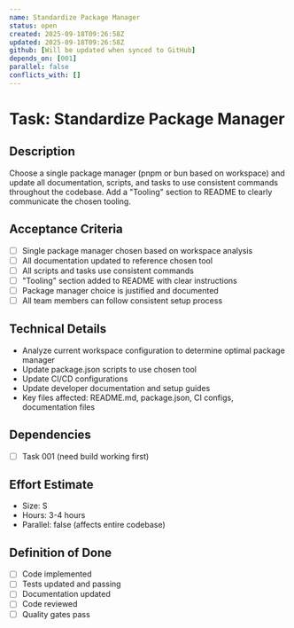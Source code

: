 ```yaml
---
name: Standardize Package Manager
status: open
created: 2025-09-18T09:26:58Z
updated: 2025-09-18T09:26:58Z
github: [Will be updated when synced to GitHub]
depends_on: [001]
parallel: false
conflicts_with: []
---
```


# Task: Standardize Package Manager

## Description
Choose a single package manager (pnpm or bun based on workspace) and update all documentation, scripts, and tasks to use consistent commands throughout the codebase. Add a "Tooling" section to README to clearly communicate the chosen tooling.

## Acceptance Criteria
- [ ] Single package manager chosen based on workspace analysis
- [ ] All documentation updated to reference chosen tool
- [ ] All scripts and tasks use consistent commands
- [ ] "Tooling" section added to README with clear instructions
- [ ] Package manager choice is justified and documented
- [ ] All team members can follow consistent setup process

## Technical Details
- Analyze current workspace configuration to determine optimal package manager
- Update package.json scripts to use chosen tool
- Update CI/CD configurations
- Update developer documentation and setup guides
- Key files affected: README.md, package.json, CI configs, documentation files

## Dependencies
- [ ] Task 001 (need build working first)

## Effort Estimate
- Size: S
- Hours: 3-4 hours
- Parallel: false (affects entire codebase)

## Definition of Done
- [ ] Code implemented
- [ ] Tests updated and passing
- [ ] Documentation updated
- [ ] Code reviewed
- [ ] Quality gates pass